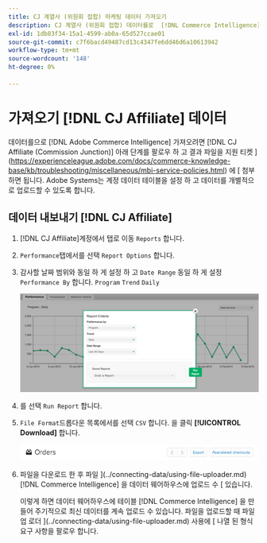 ```yaml
---
title: CJ 계열사 (위원회 접합) 마케팅 데이터 가져오기
description: CJ 계열사 (위원회 접합) 데이터를로  [!DNL Commerce Intelligence] 가져오는 방법을 알아봅니다. L 상거래 인텔리전스].
exl-id: 1db83f34-15a1-4599-ab0a-65d527ccae01
source-git-commit: c7f6bacd49487cd13c4347fe6dd46d6a10613942
workflow-type: tm+mt
source-wordcount: '148'
ht-degree: 0%

---
```


# 가져오기 [!DNL CJ Affiliate] 데이터

데이터를으로 [!DNL Adobe Commerce Intelligence] 가져오려면 [!DNL CJ Affiliate (Commission Junction)] 아래 단계를 팔로우 하 고 결과 파일을 지원 티켓 ](https://experienceleague.adobe.com/docs/commerce-knowledge-base/kb/troubleshooting/miscellaneous/mbi-service-policies.html) 에 [ 첨부 하면 됩니다. Adobe Systems는 계정 데이터 테이블을 설정 하 고 데이터를 개별적으로 업로드할 수 있도록 합니다.

## 데이터 내보내기 [!DNL CJ Affiliate]

1. [!DNL CJ Affiliate]계정에서 탭로 이동 `Reports` 합니다.

1. `Performance`탭에서를 선택 `Report Options` 합니다.

1. 감사할 날짜 범위와 동일 하 게 설정 하 고 `Date Range` 동일 하 게 설정 `Performance By` 합니다. `Program` `Trend` `Daily`

   ![수출-cj-계열사-데이터](../../../assets/export-cj-affiliate-data-1.png)<!--{:.zoom}-->

1. 를 선택 `Run Report` 합니다.

1. `File Format`드롭다운 목록에서를 선택 `CSV` 합니다.  을 클릭 **[!UICONTROL Download]** 합니다.

   ![cj 계열사 데이터 내보내기](../../../assets/export-an-individual-order-2.jpg)<!--{:.zoom}-->

1. 파일을 다운로드 한 후 파일 ](../connecting-data/using-file-uploader.md) [!DNL Commerce Intelligence] 을 데이터 웨어하우스에 업로드 수 [ 있습니다.

   이렇게 하면 데이터 웨어하우스에 테이블 [!DNL Commerce Intelligence] 을 만들어 주기적으로 최신 데이터를 계속 업로드 수 있습니다. 파일을 업로드할 때 파일 업 로더 ](../connecting-data/using-file-uploader.md) 사용에 [ 나열 된 형식 요구 사항을 팔로우 합니다.
